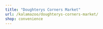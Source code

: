 ```yaml
---
title: "Doughterys Corners Market"
url: /kalamazoo/doughterys-corners-market/
shop: convenience
---
```


